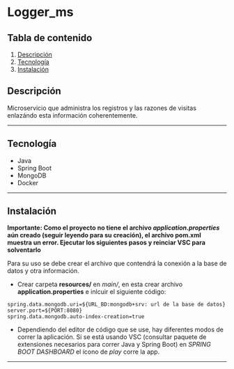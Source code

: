 # Logger_ms

## Tabla de contenido

1. [Descripción](#descripción)
2. [Tecnología](#tecnología)
3. [Instalación](#instalación)

## Descripción

Microservicio que administra los registros y las razones de visitas enlazándo esta información coherentemente.

---

## Tecnología

- Java
- Spring Boot
- MongoDB
- Docker

---

## Instalación

**Importante: Como el proyecto no tiene el archivo _application.properties_ aún creado (seguir leyendo para su creación), el archivo pom.xml muestra un error. Ejecutar los siguientes pasos y reinciar VSC para solventarlo**

Para su uso se debe crear el archivo que contendrá la conexión a la base de datos y otra información.

- Crear carpeta **resources/** en _main/_, en esta crear archivo **application.properties** e inlcuir el siguiente código:

```
spring.data.mongodb.uri=${URL_BD:mongodb+srv: url de la base de datos}
server.port=${PORT:8080}
spring.data.mongodb.auto-index-creation=true
```

- Dependiendo del editor de código que se use, hay diferentes modos de correr la aplicación.
  Si se está usando VSC (consultar paquete de extensiones necesarios para correr Java y Spring Boot)
  en _SPRING BOOT DASHBOARD_ el ícono de _play_ corre la app.

---
